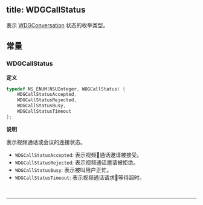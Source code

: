 title: WDGCallStatus
---

表示 [WDGConversation](/Conversation/iOS/api/WDGConversation.html) 状态的枚举类型。

## 常量

### WDGCallStatus 

**定义**

```objectivec
typedef NS_ENUM(NSUInteger, WDGCallStatus) {
    WDGCallStatusAccepted,
    WDGCallStatusRejected,
    WDGCallStatusBusy,
    WDGCallStatusTimeout
};
```

**说明**

表示视频通话或会议的连接状态。

- `WDGCallStatusAccepted`: 表示视频通话邀请被接受。
- `WDGCallStatusRejected`: 表示视频通话邀请被拒绝。
- `WDGCallStatusBusy`: 表示被叫用户正忙。
- `WDGCallStatusTimeout`: 表示视频通话请求等待超时。

</br>

---